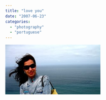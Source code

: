```yaml
---
title: "love you"
date: "2007-06-23"
categories: 
  - "photography"
  - "portuguese"
---
```


[![](images/love-you-300x156.jpg)](https://renatoalvestorres.net/wp-content/uploads/2007/06/love-you.jpg)

